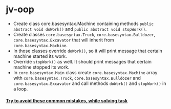 # jv-oop

- Create class core.basesyntax.Machine containing methods `public abstract void doWork()` and `public abstract void stopWork()`.  
- Create classes `core.basesyntax.Truck`, `core.basesyntax.Bulldozer`, `core.basesyntax.Excavator` that will inherit from `core.basesyntax.Machine`.
- In those classes override `doWork()`, so it will print message that certain machine started its work.
- Override `stopWork()` as well. It should print messages that certain machine stopped its work.
- In `core.basesyntax.Main` class create `core.basesyntax.Machine` array with `core.basesyntax.Truck`, `core.basesyntax.Bulldozer` and `core.basesyntax.Excavator` and call methods `doWork()` and `stopWork()` in a loop.

#### [Try to avoid these common mistakes, while solving task](https://mate-academy.github.io/jv-program-common-mistakes/java-core/oop/oop)
